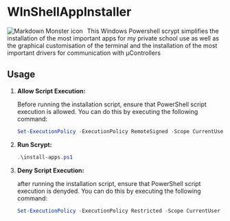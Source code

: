 # WInShellAppInstaller
<img src="https://upload.wikimedia.org/wikipedia/commons/2/2f/PowerShell_5.0_icon.png"
     alt="Markdown Monster icon"
     style="float: left; margin-right: 10px;" />
     
This Windows Powershell scrypt simplifies the installation of the most important apps for my private school use as well as the graphical customisation of the terminal and the installation of the most important drivers for communication with µControllers  

## Usage

1. **Allow Script Execution:**
   
   Before running the installation script, ensure that PowerShell script execution is allowed. You can do this by executing the following command:

   ```powershell
   Set-ExecutionPolicy -ExecutionPolicy RemoteSigned -Scope CurrentUser

2. **Run Scrypt:**
    ```powershell
    .\install-apps.ps1

3. **Deny Script Execution:**
   
   after running the installation script, ensure that PowerShell script execution is denyded. You can do this by executing the following command:

   ```powershell
   Set-ExecutionPolicy -ExecutionPolicy Restricted -Scope CurrentUser